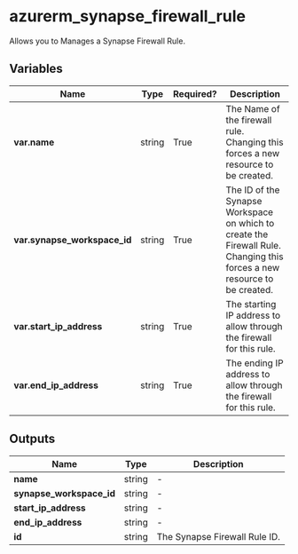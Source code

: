 # azurerm_synapse_firewall_rule

Allows you to Manages a Synapse Firewall Rule.

## Variables

| Name | Type | Required? |  Description |
| ---- | ---- | --------- |  ----------- |
| **var.name** | string | True | The Name of the firewall rule. Changing this forces a new resource to be created. | 
| **var.synapse_workspace_id** | string | True | The ID of the Synapse Workspace on which to create the Firewall Rule. Changing this forces a new resource to be created. | 
| **var.start_ip_address** | string | True | The starting IP address to allow through the firewall for this rule. | 
| **var.end_ip_address** | string | True | The ending IP address to allow through the firewall for this rule. | 



## Outputs

| Name | Type | Description |
| ---- | ---- | --------- | 
| **name** | string  | - | 
| **synapse_workspace_id** | string  | - | 
| **start_ip_address** | string  | - | 
| **end_ip_address** | string  | - | 
| **id** | string  | The Synapse Firewall Rule ID. | 